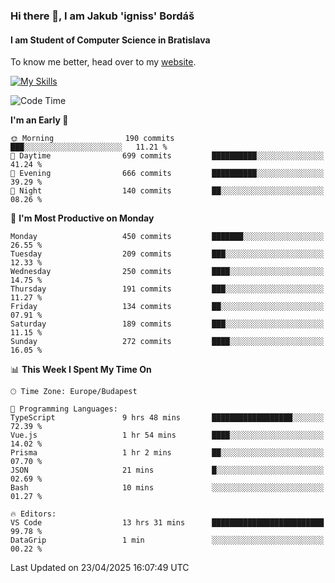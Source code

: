 ### Hi there 👋, I am Jakub 'igniss' Bordáš

#### I am Student of Computer Science in Bratislava
To know me better, head over to my [website](https://bordas.sk).

[![My Skills](https://skillicons.dev/icons?i=js,typescript,html,css,figma,svelte,vue,next,postgresql,nest,express,nodejs)](https://bordas.sk)


<!--START_SECTION:waka-->
![Code Time](http://img.shields.io/badge/Code%20Time-1%2C858%20hrs%203%20mins-blue)

**I'm an Early 🐤** 

```text
🌞 Morning                190 commits         ███░░░░░░░░░░░░░░░░░░░░░░   11.21 % 
🌆 Daytime                699 commits         ██████████░░░░░░░░░░░░░░░   41.24 % 
🌃 Evening                666 commits         ██████████░░░░░░░░░░░░░░░   39.29 % 
🌙 Night                  140 commits         ██░░░░░░░░░░░░░░░░░░░░░░░   08.26 % 
```
📅 **I'm Most Productive on Monday** 

```text
Monday                   450 commits         ███████░░░░░░░░░░░░░░░░░░   26.55 % 
Tuesday                  209 commits         ███░░░░░░░░░░░░░░░░░░░░░░   12.33 % 
Wednesday                250 commits         ████░░░░░░░░░░░░░░░░░░░░░   14.75 % 
Thursday                 191 commits         ███░░░░░░░░░░░░░░░░░░░░░░   11.27 % 
Friday                   134 commits         ██░░░░░░░░░░░░░░░░░░░░░░░   07.91 % 
Saturday                 189 commits         ███░░░░░░░░░░░░░░░░░░░░░░   11.15 % 
Sunday                   272 commits         ████░░░░░░░░░░░░░░░░░░░░░   16.05 % 
```


📊 **This Week I Spent My Time On** 

```text
🕑︎ Time Zone: Europe/Budapest

💬 Programming Languages: 
TypeScript               9 hrs 48 mins       ██████████████████░░░░░░░   72.39 % 
Vue.js                   1 hr 54 mins        ████░░░░░░░░░░░░░░░░░░░░░   14.02 % 
Prisma                   1 hr 2 mins         ██░░░░░░░░░░░░░░░░░░░░░░░   07.70 % 
JSON                     21 mins             █░░░░░░░░░░░░░░░░░░░░░░░░   02.69 % 
Bash                     10 mins             ░░░░░░░░░░░░░░░░░░░░░░░░░   01.27 % 

🔥 Editors: 
VS Code                  13 hrs 31 mins      █████████████████████████   99.78 % 
DataGrip                 1 min               ░░░░░░░░░░░░░░░░░░░░░░░░░   00.22 % 
```


 Last Updated on 23/04/2025 16:07:49 UTC
<!--END_SECTION:waka-->
